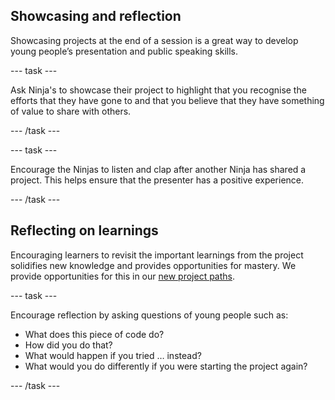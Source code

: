 ## Showcasing and reflection

Showcasing projects at the end of a session is a great way to develop young people’s presentation and public speaking skills. 

--- task ---

Ask Ninja's to showcase their project to highlight that you recognise the efforts that they have gone to and that you believe that they have something of value to share with others. 

--- /task ---


--- task ---

Encourage the Ninjas to listen and clap after another Ninja has shared a project. This helps ensure that the presenter has a positive experience.

--- /task ---

## Reflecting on learnings
Encouraging learners to revisit the important learnings from the project solidifies new knowledge and provides opportunities for mastery. We provide opportunities for this in our [new project paths](https://projects.raspberrypi.org/en/paths).


--- task ---

Encourage reflection by asking questions of young people such as:
+ What does this piece of code do?
+ How did you do that?
+ What would happen if you tried … instead? 
+ What would you do differently if you were starting the project again?

--- /task ---

